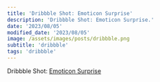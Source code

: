 ```yaml
---
title: 'Dribbble Shot: Emoticon Surprise'
description: 'Dribbble Shot: Emoticon Surprise.'
date: '2023/08/05'
modified_date: '2023/08/05'
image: /assets/images/posts/dribbble.png
subtitle: 'dribbble'
tags: 'dribbble'
---
```


Dribbble Shot: [Emoticon Surprise](https://dribbble.com/shots/2590656-Emoticon-Surprise)
